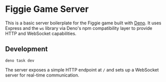 # Figgie Game Server

This is a basic server boilerplate for the Figgie game built with [Deno](https://deno.land/). It uses Express and the `ws` library via Deno's npm compatibility layer to provide HTTP and WebSocket capabilities.

## Development

```
deno task dev
```

The server exposes a simple HTTP endpoint at `/` and sets up a WebSocket server for real-time communication.
